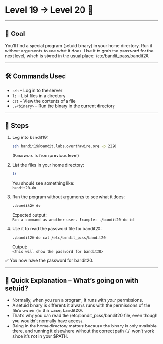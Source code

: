 # Level 19 → Level 20 🔐

---

## 🎯 Goal  
You’ll find a special program (setuid binary) in your home directory. Run it without arguments to see what it does. Use it to grab the password for the next level, which is stored in the usual place: /etc/bandit_pass/bandit20.  

---

## 🛠️ Commands Used

- `ssh` – Log in to the server
- `ls` – List files in a directory
- `cat` – View the contents of a file
- `./<binary>` – Run the binary in the current directory

---

## 🚀 Steps  
1. Log into bandit19:  
   ```bash
   ssh bandit19@bandit.labs.overthewire.org -p 2220
   ```
   (Password is from previous level)  

2. List the files in your home directory:  
   ```bash
   ls
   ```
   You should see something like:  
   `bandit20-do`  

3. Run the program without arguments to see what it does:  
   ```bash
   ./bandit20-do
   ```
   Expected output:  
   `Run a command as another user. Example: ./bandit20-do id ` 

4. Use it to read the password file for bandit20:  
   ```bash
   ./bandit20-do cat /etc/bandit_pass/bandit20
   ``` 
   Output:  
   `<this will show the password for bandit20>`  

✅ You now have the password for bandit20.  

---

## 📘 Quick Explanation – What’s going on with setuid?  

- Normally, when you run a program, it runs with *your* permissions.  
- A setuid binary is different: it always runs with the permissions of the file’s owner (in this case, bandit20).  
- That’s why you can read the /etc/bandit_pass/bandit20 file, even though you wouldn’t normally have access.  
- Being in the home directory matters because the binary is only available there, and running it elsewhere without the correct path (./) won’t work since it’s not in your $PATH.  

